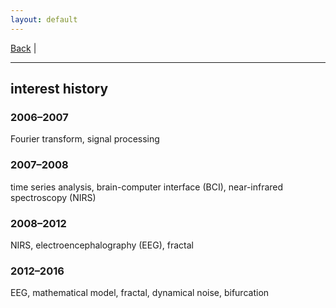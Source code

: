 ```yaml
---
layout: default
---
```


[Back](/index.md) | 
* * *

## interest history

### 2006&ndash;2007
Fourier transform, signal processing
### 2007&ndash;2008
time series analysis, brain-computer interface (BCI), near-infrared spectroscopy (NIRS)
### 2008&ndash;2012
NIRS, electroencephalography (EEG), fractal
### 2012&ndash;2016
EEG, mathematical model, fractal, dynamical noise, bifurcation
